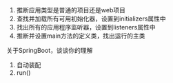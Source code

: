  1. 推断应用类型是普通的项目还是web项目
 2. 查找并加载所有可用初始化器，设置到initializers属性中
 3. 找出所有的应用程序监听器，设置到listeners属性中
 4. 推断并设置main方法的定义类，找出运行的主类

关于SpringBoot，谈谈你的理解
1. 自动装配
2. run()